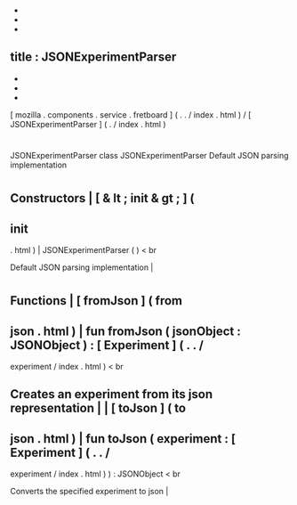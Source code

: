 -
-
-
title
:
JSONExperimentParser
-
-
-
-
[
mozilla
.
components
.
service
.
fretboard
]
(
.
.
/
index
.
html
)
/
[
JSONExperimentParser
]
(
.
/
index
.
html
)
#
JSONExperimentParser
class
JSONExperimentParser
Default
JSON
parsing
implementation
#
#
#
Constructors
|
[
&
lt
;
init
&
gt
;
]
(
-
init
-
.
html
)
|
JSONExperimentParser
(
)
<
br
>
Default
JSON
parsing
implementation
|
#
#
#
Functions
|
[
fromJson
]
(
from
-
json
.
html
)
|
fun
fromJson
(
jsonObject
:
JSONObject
)
:
[
Experiment
]
(
.
.
/
-
experiment
/
index
.
html
)
<
br
>
Creates
an
experiment
from
its
json
representation
|
|
[
toJson
]
(
to
-
json
.
html
)
|
fun
toJson
(
experiment
:
[
Experiment
]
(
.
.
/
-
experiment
/
index
.
html
)
)
:
JSONObject
<
br
>
Converts
the
specified
experiment
to
json
|
